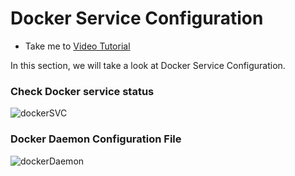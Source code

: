 # Docker Service Configuration

  - Take me to [Video Tutorial](https://kodekloud.com/topic/docker-service-configuration-2/)

In this section, we will take a look at Docker Service Configuration.

### Check Docker service status

  ![dockerSVC](../../images/dockerSVC.png)


### Docker Daemon Configuration File

  ![dockerDaemon](../../images/dockerDaemon1.png)
